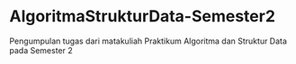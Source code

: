 # AlgoritmaStrukturData-Semester2
Pengumpulan tugas dari matakuliah Praktikum Algoritma dan Struktur Data pada Semester 2